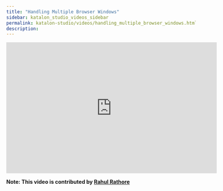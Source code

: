 ```yaml
---
title: "Handling Multiple Browser Windows"
sidebar: katalon_studio_videos_sidebar
permalink: katalon-studio/videos/handling_multiple_browser_windows.html
description: 
---
```

<iframe width="560" height="349" src="https://www.youtube.com/embed/RJRzBbbfkCQ?autoplay=1" frameborder="0" allowfullscreen="allowfullscreen">&nbsp;</iframe>

**Note: This video is contributed by [Rahul Rathore](https://www.youtube.com/user/fluxay44)**